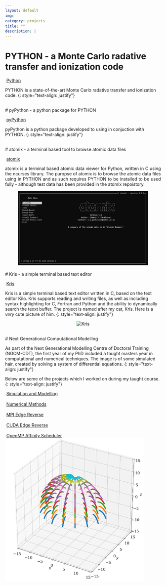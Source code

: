 ```yaml
---
layout: default
img:
category: projects
title: ""
description: |
---
```


# PYTHON - a Monte Carlo radative transfer and ionization code

<img src="https://github.githubassets.com/images/modules/logos_page/GitHub-Mark.png" alt="" width="28"/> [Python](https://github.com/saultyevil/python)

PYTHON is a state-of-the-art Monte Carlo radative transfer and ionization code.
{: style="text-align: justify"}

<br>
# pyPython - a python package for PYTHON

<img src="https://github.githubassets.com/images/modules/logos_page/GitHub-Mark.png" alt="" width="28"/> [pyPython](https://github.com/saultyevil/pypython)

pyPython is a python package developed to using in conjuction with PYTHON.
{: style="text-align: justify"}

<br>
# atomix - a terminal based tool to browse atomic data files

<img src="https://github.githubassets.com/images/modules/logos_page/GitHub-Mark.png" alt="" width="28"/> [atomix](https://github.com/saultyevil/atomix)

<div class="row vertical-align">
    <div class="col-md-6">
        <p align="justify">atomix is a terminal based atomic data viewer for Python, written in C 
        using the ncurses library. The puropse of atomix is to browse the atomic
        data files using in PYTHON and as such requires PYTHON to be installed
        to be used fully - although test data has been provided in the atomix
        repoistory.</p>
    </div>
    <div class="col-md-6" align="center">
        <img src="img/projects/atomix.png" style="width: 20vw; min-width: 420px;">
    </div>
</div>

<br>
# Kris - a simple terminal based text editor

<img src="https://github.githubassets.com/images/modules/logos_page/GitHub-Mark.png" alt="" width="28"/> [Kris](https://github.com/saultyevil/Kris/)

Kris is a simple terminal based text editor written in C, based on the text
editor Kilo. Kris supports reading and writing files, as well as including
syntax highlighting for C, Fortran and Python and the ability to dynamically
search the texxt buffer. The project is named after my cat, Kris. Here is a 
*very* cute picture of him.
{: style="text-align: justify"}

<p align="center">
    <img src="/img/projects/kris_cat_cropped.png" alt="Kris" style="width: 20vw;"/>
</p>

<br>
# Next Generational Computational Modelling

As part of the Next Generational Modelling Centre of Doctoral Training (NGCM-CDT),
the first year of my PhD included a taught masters year in computational and
numerical techniques. The image is of some simulated hair, created by solving a 
system of differential equations.
{: style="text-align: justify"}

Below are some of the projects which I worked on during my taught course.
{: style="text-align: justify"}

<div class="row vertical-align">
    <div class="col-md-6">
        <img src="https://github.githubassets.com/images/modules/logos_page/GitHub-Mark.png" alt="" width="28"/> <a href="https://github.com/saultyevil/Simulation-and-Modelling">Simulation and Modelling</a><br><br>
        <img src="https://github.githubassets.com/images/modules/logos_page/GitHub-Mark.png" alt="" width="28"/> <a href="https://github.com/saultyevil/Numerical-Methods">Numerical Methods</a><br><br>
        <img src="https://github.githubassets.com/images/modules/logos_page/GitHub-Mark.png" alt="" width="28"/> <a href="https://github.com/saultyevil/MPI-Edge-Reverse">MPI Edge Reverse</a><br><br>
        <img src="https://github.githubassets.com/images/modules/logos_page/GitHub-Mark.png" alt="" width="28"/> <a href="https://github.com/saultyevil/CUDA-Edge-Reverse">CUDA Edge Reverse</a><br><br>
        <img src="https://github.githubassets.com/images/modules/logos_page/GitHub-Mark.png" alt="" width="28"/> <a href="https://github.com/saultyevil/OpenMP-Affinity-Scheduler">OpenMP Affinity Scheduler</a>
    </div>
    <div class="col-md-6">
        <img src="img/projects/ngcm.png" style="width: 20vw; min-width: 450px;">
    </div>
</div>
